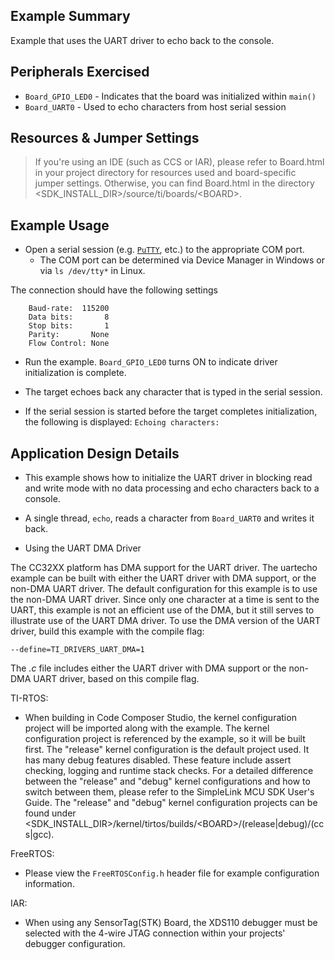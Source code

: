 ## Example Summary

Example that uses the UART driver to echo back to the console.

## Peripherals Exercised

* `Board_GPIO_LED0` - Indicates that the board was initialized within `main()`
* `Board_UART0` - Used to echo characters from host serial session

## Resources & Jumper Settings

> If you're using an IDE (such as CCS or IAR), please refer to Board.html in your project
directory for resources used and board-specific jumper settings. Otherwise, you can find
Board.html in the directory &lt;SDK_INSTALL_DIR&gt;/source/ti/boards/&lt;BOARD&gt;.


## Example Usage

* Open a serial session (e.g. [`PuTTY`](http://www.putty.org/ "PuTTY's Homepage"), etc.) to the appropriate COM port.
    * The COM port can be determined via Device Manager in Windows or via `ls /dev/tty*` in Linux.

The connection should have the following settings
```
    Baud-rate:  115200
    Data bits:       8
    Stop bits:       1
    Parity:       None
    Flow Control: None
```

* Run the example. `Board_GPIO_LED0` turns ON to indicate driver
initialization is complete.

* The target echoes back any character that is typed in the serial session.

* If the serial session is started before the target completes initialization,
the following is displayed:
`Echoing characters:`

## Application Design Details

* This example shows how to initialize the UART driver in blocking read
and write mode with no data processing and echo characters back to a console.

* A single thread, `echo`, reads a character from `Board_UART0` and writes it back.

* Using the UART DMA Driver

The CC32XX platform has DMA support for the UART driver. The uartecho example
can be built with either the UART driver with DMA support, or the non-DMA
UART driver. The default configuration for this example is to use the non-DMA UART driver. Since only one character at a time is sent to the UART, this example
is not an efficient use of the DMA, but it still serves to illustrate use of
the UART DMA driver. To use the DMA version of the UART driver, build this
example with the compile flag:

`--define=TI_DRIVERS_UART_DMA=1`

The *<board>.c* file includes either the UART driver with DMA support or the
non-DMA UART driver, based on this compile flag.

TI-RTOS:

* When building in Code Composer Studio, the kernel configuration project will be imported along with the example. The kernel configuration project is referenced by the example, so it will be built first. The "release" kernel configuration is the default project used. It has many debug features disabled. These feature include assert checking, logging and runtime stack checks. For a detailed difference between the "release" and "debug" kernel configurations and how to switch between them, please refer to the SimpleLink MCU SDK User's Guide. The "release" and "debug" kernel configuration projects can be found under &lt;SDK_INSTALL_DIR&gt;/kernel/tirtos/builds/&lt;BOARD&gt;/(release|debug)/(ccs|gcc).

FreeRTOS:

* Please view the `FreeRTOSConfig.h` header file for example configuration
information.

IAR:

* When using any SensorTag(STK) Board, the XDS110 debugger must be
selected with the 4-wire JTAG connection within your projects' debugger
configuration.
